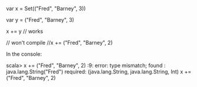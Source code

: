 
var x = Set(("Fred", "Barney", 3))

var y = ("Fred", "Barney", 3)   
   
x += y  // works
      
// won't compile
//x += ("Fred", "Barney", 2)

In the console: 

scala> x += ("Fred", "Barney", 2)
<console>:9: error: type mismatch;
 found   : java.lang.String("Fred")
 required: (java.lang.String, java.lang.String, Int)
              x += ("Fred", "Barney", 2)

